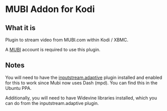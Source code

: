 
# MUBI Addon for Kodi

## What it is

Plugin to stream video from MUBI.com within Kodi / XBMC.

A [MUBI](https://www.mubi.com) account is required to use this plugin.

## Notes

You will need to have the [inputstream.adaptive](https://github.com/peak3d/inputstream.adaptive) plugin installed and enabled for this to work since Mubi now uses Dash (mpd). You can find this in the Ubuntu PPA.

Additionally, you will need to have Widevine libraries installed, which you can do from the inputstream.adaptive plugin.
